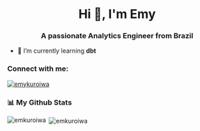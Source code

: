 <h1 align="center">Hi 👋, I'm Emy</h1>
<h3 align="center">A passionate Analytics Engineer from Brazil</h3>

- 🌱 I’m currently learning **dbt**

<h3 align="left">Connect with me:</h3>
<p align="left">
  <a href="https://linkedin.com/in/emykuroiwa" target="blank">
    <img align="center" src="https://img.icons8.com/fluent/48/000000/linkedin.png" alt="emykuroiwa" " />
  </a>
</p>

### 📊 My Github Stats
 
<p>
   
  <img align="left" src="https://github-readme-stats.vercel.app/api/top-langs?username=emkuroiwa&show_icons=true&locale=en&layout=compact" alt="emkuroiwa" />
  
</p>
 

<p>&nbsp;<img align="center" src="https://github-readme-stats.vercel.app/api?username=emkuroiwa&show_icons=true&locale=en" alt="emkuroiwa" /></p>
